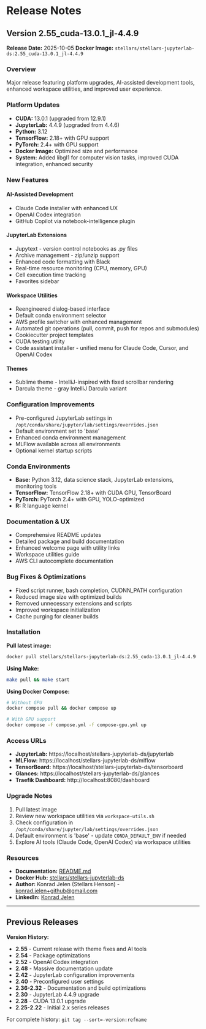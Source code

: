 # Release Notes

## Version 2.55_cuda-13.0.1_jl-4.4.9

**Release Date:** 2025-10-05
**Docker Image:** `stellars/stellars-jupyterlab-ds:2.55_cuda-13.0.1_jl-4.4.9`

### Overview

Major release featuring platform upgrades, AI-assisted development tools, enhanced workspace utilities, and improved user experience.

### Platform Updates

- **CUDA:** 13.0.1 (upgraded from 12.9.1)
- **JupyterLab:** 4.4.9 (upgraded from 4.4.6)
- **Python:** 3.12
- **TensorFlow:** 2.18+ with GPU support
- **PyTorch:** 2.4+ with GPU support
- **Docker Image:** Optimized size and performance
- **System:** Added libgl1 for computer vision tasks, improved CUDA integration, enhanced security

### New Features

#### AI-Assisted Development
- Claude Code installer with enhanced UX
- OpenAI Codex integration
- GitHub Copilot via notebook-intelligence plugin

#### JupyterLab Extensions
- Jupytext - version control notebooks as .py files
- Archive management - zip/unzip support
- Enhanced code formatting with Black
- Real-time resource monitoring (CPU, memory, GPU)
- Cell execution time tracking
- Favorites sidebar

#### Workspace Utilities
- Reengineered dialog-based interface
- Default conda environment selector
- AWS profile switcher with enhanced management
- Automated git operations (pull, commit, push for repos and submodules)
- Cookiecutter project templates
- CUDA testing utility
- Code assistant installer - unified menu for Claude Code, Cursor, and OpenAI Codex

#### Themes
- Sublime theme - IntelliJ-inspired with fixed scrollbar rendering
- Darcula theme - gray IntelliJ Darcula variant

### Configuration Improvements

- Pre-configured JupyterLab settings in `/opt/conda/share/jupyter/lab/settings/overrides.json`
- Default environment set to 'base'
- Enhanced conda environment management
- MLFlow available across all environments
- Optional kernel startup scripts

### Conda Environments

- **Base:** Python 3.12, data science stack, JupyterLab extensions, monitoring tools
- **TensorFlow:** TensorFlow 2.18+ with CUDA GPU, TensorBoard
- **PyTorch:** PyTorch 2.4+ with GPU, YOLO-optimized
- **R:** R language kernel

### Documentation & UX

- Comprehensive README updates
- Detailed package and build documentation
- Enhanced welcome page with utility links
- Workspace utilities guide
- AWS CLI autocomplete documentation

### Bug Fixes & Optimizations

- Fixed script runner, bash completion, CUDNN_PATH configuration
- Reduced image size with optimized builds
- Removed unnecessary extensions and scripts
- Improved workspace initialization
- Cache purging for cleaner builds

### Installation

**Pull latest image:**
```bash
docker pull stellars/stellars-jupyterlab-ds:2.55_cuda-13.0.1_jl-4.4.9
```

**Using Make:**
```bash
make pull && make start
```

**Using Docker Compose:**
```bash
# Without GPU
docker compose pull && docker compose up

# With GPU support
docker compose -f compose.yml -f compose-gpu.yml up
```

### Access URLs

- **JupyterLab:** https://localhost/stellars-jupyterlab-ds/jupyterlab
- **MLFlow:** https://localhost/stellars-jupyterlab-ds/mlflow
- **TensorBoard:** https://localhost/stellars-jupyterlab-ds/tensorboard
- **Glances:** https://localhost/stellars-jupyterlab-ds/glances
- **Traefik Dashboard:** http://localhost:8080/dashboard

### Upgrade Notes

1. Pull latest image
2. Review new workspace utilities via `workspace-utils.sh`
3. Check configuration in `/opt/conda/share/jupyter/lab/settings/overrides.json`
4. Default environment is 'base' - update `CONDA_DEFAULT_ENV` if needed
5. Explore AI tools (Claude Code, OpenAI Codex) via workspace utilities

### Resources

- **Documentation:** [README.md](./README.md)
- **Docker Hub:** [stellars/stellars-jupyterlab-ds](https://hub.docker.com/repository/docker/stellars/stellars-jupyterlab-ds/general)
- **Author:** Konrad Jelen (Stellars Henson) - konrad.jelen+github@gmail.com
- **LinkedIn:** [Konrad Jelen](https://www.linkedin.com/in/konradjelen/)

---

## Previous Releases

**Version History:**
- **2.55** - Current release with theme fixes and AI tools
- **2.54** - Package optimizations
- **2.52** - OpenAI Codex integration
- **2.48** - Massive documentation update
- **2.42** - JupyterLab configuration improvements
- **2.40** - Preconfigured user settings
- **2.36-2.32** - Documentation and build optimizations
- **2.30** - JupyterLab 4.4.9 upgrade
- **2.28** - CUDA 13.0.1 upgrade
- **2.25-2.22** - Initial 2.x series releases

For complete history: `git tag --sort=-version:refname`
